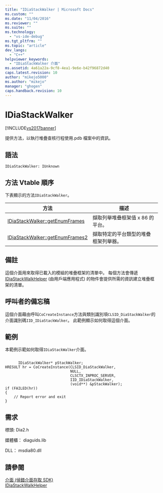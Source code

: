 ```yaml
---
title: "IDiaStackWalker | Microsoft Docs"
ms.custom: ""
ms.date: "11/04/2016"
ms.reviewer: ""
ms.suite: ""
ms.technology: 
  - "vs-ide-debug"
ms.tgt_pltfrm: ""
ms.topic: "article"
dev_langs: 
  - "C++"
helpviewer_keywords: 
  - "IDiaStackWalker 介面"
ms.assetid: 4a61a22a-9cf8-4ea1-9e6e-b42f96872d40
caps.latest.revision: 10
author: "mikejo5000"
ms.author: "mikejo"
manager: "ghogen"
caps.handback.revision: 10
---
```

# IDiaStackWalker
[!INCLUDE[vs2017banner](../../code-quality/includes/vs2017banner.md)]

提供方法，以執行堆疊查核行程使用.pdb 檔案中的資訊。  
  
## 語法  
  
```  
IDiaStackWalker: IUnknown  
```  
  
## 方法 Vtable 順序  
 下表顯示的方法`IDiaStackWalker`。  
  
|方法|描述|  
|--------|--------|  
|[IDiaStackWalker::getEnumFrames](../../debugger/debug-interface-access/idiastackwalker-getenumframes.md)|擷取列舉堆疊框架值 x 86 的平台。|  
|[IDiaStackWalker::getEnumFrames2](../../debugger/debug-interface-access/idiastackwalker-getenumframes2.md)|擷取特定的平台類型的堆疊框架列舉器。|  
  
## 備註  
 這個介面用來取得已載入的模組的堆疊框架的清單中。  每個方法會傳遞[IDiaStackWalkHelper](../../debugger/debug-interface-access/idiastackwalkhelper.md) \(由用戶端應用程式\) 的物件會提供所需的資訊建立堆疊框架的清單。  
  
## 呼叫者的備忘稿  
 這個介面藉由呼叫`CoCreateInstance`方法與類別識別項`CLSID_DiaStackWalker`的介面識別碼`IID_IDiaStackWalker`。  此範例顯示如何取得這個介面。  
  
## 範例  
 本範例示範如何取得`IDiaStackWalker`介面。  
  
```cpp#  
  
      IDiaStackWalker* pStackWalker;  
HRESULT hr = CoCreateInstance(CLSID_DiaStackWalker,  
                              NULL,  
                              CLSCTX_INPROC_SERVER,  
                              IID_IDiaStackWalker,  
                              (void**) &pStackWalker);  
if (FAILED(hr))  
{  
    // Report error and exit  
}  
```  
  
## 需求  
 標頭: Dia2.h  
  
 媒體櫃： diaguids.lib  
  
 DLL： msdia80.dll  
  
## 請參閱  
 [介面 \(偵錯介面存取 SDK\)](../../debugger/debug-interface-access/interfaces-debug-interface-access-sdk.md)   
 [IDiaStackWalkHelper](../../debugger/debug-interface-access/idiastackwalkhelper.md)